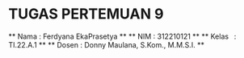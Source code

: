 # TUGAS PERTEMUAN 9
 ** Nama   : Ferdyana EkaPrasetya **
 ** NIM    : 312210121 **
 ** Kelas  : TI.22.A.1 **
 ** Dosen  : Donny Maulana, S.Kom., M.M.S.I. **


